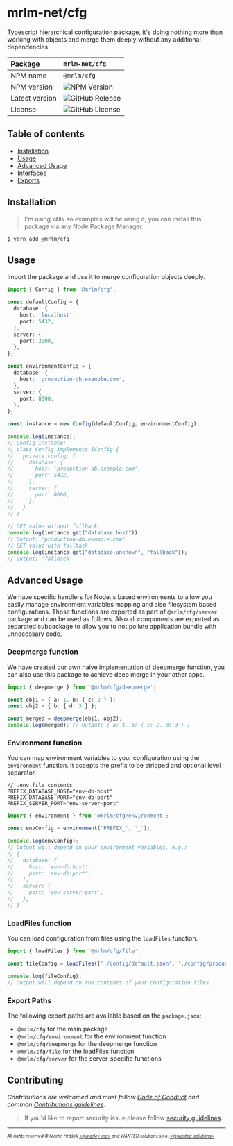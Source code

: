 # mrlm-net/cfg

Typescript hierarchical configuration package, it's doing nothing more than working with objects and merge them deeply without any additional dependencies.

| Package | `mrlm-net/cfg` |
| :-- | :-- |
| NPM name | `@mrlm/cfg` |
| NPM version | ![NPM Version](https://img.shields.io/npm/v/@mrlm/cfg) |
| Latest version | ![GitHub Release](https://img.shields.io/github/v/release/mrlm-net/cfg) |
| License | ![GitHub License](https://img.shields.io/github/license/mrlm-net/cfg) |

## Table of contents

- [Installation](#installation)
- [Usage](#usage)
- [Advanced Usage](#advanced-usage)
- [Interfaces](#interfaces)
- [Exports](#export-paths)

## Installation

> I'm using `YARN` so examples will be using it, you can install this package via any Node Package Manager.

```shell
$ yarn add @mrlm/cfg
```

## Usage

Import the package and use it to merge configuration objects deeply.

```typescript
import { Config } from '@mrlm/cfg';

const defaultConfig = {
  database: {
    host: 'localhost',
    port: 5432,
  },
  server: {
    port: 3000,
  },
};

const environmentConfig = {
  database: {
    host: 'production-db.example.com',
  },
  server: {
    port: 8000,
  },
};

const instance = new Config(defaultConfig, environmentConfig);

console.log(instance);
// Config instance:
// class Config implements IConfig {
//   private config: {    
//     database: {
//       host: 'production-db.example.com',
//       port: 5432,
//     },
//     server: {
//       port: 8000,
//     },
//   }
// }

// GET value without fallback
console.log(instance.get("database.host")); 
// Output: 'production-db.example.com'
// GET value with fallback
console.log(instance.get("database.unknown", "fallback")); 
// Output: 'fallback'
```

## Advanced Usage

We have specific handlers for Node.js based environments to allow you easily manage environment variables mapping and also filesystem based configurations. Those functions are exported as part of `@mrlm/cfg/server` package and can be used as follows. Also all components are exported as separated subpackage to allow you to not pollute application bundle with unnecessary code.

### Deepmerge function

We have created our own naive implementation of deepmerge function, you can also use this package to achieve deep merge in your other apps.

```typescript
import { deepmerge } from '@mrlm/cfg/deepmerge';

const obj1 = { a: 1, b: { c: 2 } };
const obj2 = { b: { d: 3 } };

const merged = deepmerge(obj1, obj2);
console.log(merged); // Output: { a: 1, b: { c: 2, d: 3 } }
```

### Environment function

You can map environment variables to your configuration using the `environment` function. It accepts the prefix to be stripped and optional level separator.

```shell
// .env file contents
PREFIX_DATABASE_HOST="env-db-host"
PREFIX_DATABASE_PORT="env-db-port"
PREFIX_SERVER_PORT="env-server-port"
```

```typescript
import { environment } from '@mrlm/cfg/environment';

const envConfig = environment('PREFIX_', '_');

console.log(envConfig);
// Output will depend on your environment variables, e.g.:
// {
//   database: {
//     host: 'env-db-host',
//     port: 'env-db-port',
//   },
//   server: {
//     port: 'env-server-port',
//   },
// }
```

### LoadFiles function

You can load configuration from files using the `loadFiles` function.

```typescript
import { loadFiles } from '@mrlm/cfg/file';

const fileConfig = loadFiles(['./config/default.json', './config/production.json']);

console.log(fileConfig);
// Output will depend on the contents of your configuration files.
```

### Export Paths

The following export paths are available based on the `package.json`:

- `@mrlm/cfg` for the main package
- `@mrlm/cfg/environment` for the environment function
- `@mrlm/cfg/deepmerge` for the deepmerge function
- `@mrlm/cfg/file` for the loadFiles function
- `@mrlm/cfg/server` for the server-specific functions

## Contributing

_Contributions are welcomed and must follow [Code of Conduct](https://github.com/mrlm-net/logz?tab=coc-ov-file) and common [Contributions guidelines](https://github.com/mrlm-net/.github/blob/main/docs/CONTRIBUTING.md)._

> If you'd like to report security issue please follow [security guidelines](https://github.com/mrlm-net/logz?tab=security-ov-file).

---
<sup><sub>_All rights reserved &copy; Martin Hrášek [<@marley-ma>](https://github.com/marley-ma) and WANTED.solutions s.r.o. [<@wanted-solutions>](https://github.com/wanted-solutions)_</sub></sup>